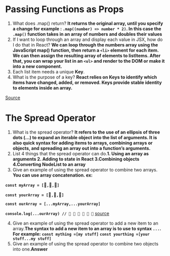 # Passing Functions as Props

1. What does .map() return? **It returns the original array, until you specify a change for example : `.map((number) => number * 2)`. In this case the `.map()` function takes in an array of numbers and doubles their values**
4. If I want to loop through an array and display each value in JSX, how do I do that in React? **We can loop through the numbers array using the JavaScript map() function, then return a `<li>` element for each item. We can then assign the resulting array of elements to listItems. After that, you can wrap your list in an `<ul>` and render to the DOM or make it into a new component.**
5. Each list item needs a unique **Key**. 
6. What is the purpose of a key? **React relies on Keys to identify which items have changed, added, or removed. Keys provide stable identity to elements inside an array.**

[Source](https://reactjs.org/docs/lists-and-keys.html)

# The Spread Operator

1. What is the spread operator? **It refers to the use of an ellipsis of three dots (…) to expand an iterable object into the list of arguments. It is also quick syntax for adding items to arrays, combining arrays or objects, and spreading an array out into a function’s arguments.**
2. List 4 things that the spread operator can do.**1. Using an array as arguments 2. Adding to state in React 3.Combining objects 4.Converting NodeList to an array**
3. Give an example of using the spread operator to combine two arrays. **You can use array concatenation. ex:** 

**`const myArray = [`🤪`,`🐻`,`🎌`]`**

**`const yourArray = [`🙂`,`🤗`,`🤩`]`**

**`const ourArray = [...myArray,...yourArray]`**

**`console.log(...ourArray) // 🤪 🐻 🎌 🙂 🤗 🤩`**
[source](https://medium.com/coding-at-dawn/how-to-use-the-spread-operator-in-javascript-b9e4a8b06fab)

4. Give an example of using the spread operator to add a new item to an array.**The syntax to add a new item to an array is to  use to syntax `...`. 
For example:**
**`const mything =[my stuff]`**
**`const yourthing =[your stuff...my stuff] `**
6. Give an example of using the spread operator to combine two objects into one.**Answer**

